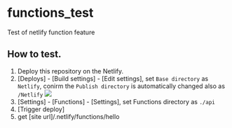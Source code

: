 # functions_test
Test of netlify function feature

## How to test.

1. Deploy this repository on the Netlify.
2. [Deploys] - [Build settings] - [Edit settings], set ``Base directory``  as ```Netlify```, conirm the ``Publish directory`` is automatically changed also as ```/Netlify```
![](https://imgur.com/a/R1MKYdA)
2. [Settings] - [Functions] - [Settings], set Functions directory as ``` ./api ```
3. [Trigger deploy]
4. get [site url]/.netlify/functions/hello

